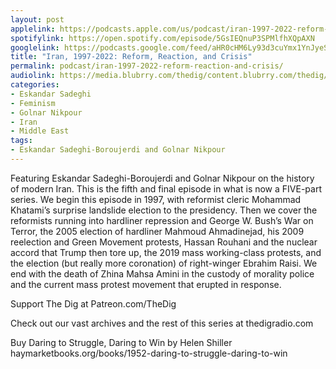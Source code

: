 ```yaml
---
layout: post
applelink: https://podcasts.apple.com/us/podcast/iran-1997-2022-reform-reaction-and-crisis/id1043245989?i=1000586749425
spotifylink: https://open.spotify.com/episode/5GsIEQnuP3SPMlfhXQpAXN
googlelink: https://podcasts.google.com/feed/aHR0cHM6Ly93d3cuYmx1YnJyeS5jb20vZmVlZHMvdGhlZGlnLnhtbA/episode/aHR0cHM6Ly90aGVkaWcuYmx1YnJyeS5uZXQvP3A9MjMwNQ?sa=X&ved=0CAUQkfYCahcKEwi44f7r1b-AAxUAAAAAHQAAAAAQNg
title: "Iran, 1997-2022: Reform, Reaction, and Crisis"
permalink: podcast/iran-1997-2022-reform-reaction-and-crisis/
audiolink: https://media.blubrry.com/thedig/content.blubrry.com/thedig/The_Dig-EP_381-Iran-5.mp3
categories:
- Eskandar Sadeghi
- Feminism
- Golnar Nikpour
- Iran
- Middle East
tags:
- Eskandar Sadeghi-Boroujerdi and Golnar Nikpour
---
```


Featuring Eskandar Sadeghi-Boroujerdi and Golnar Nikpour on the history of modern Iran. This is the fifth and final episode in what is now a FIVE-part series. We begin this episode in 1997, with reformist cleric Mohammad Khatami’s surprise landslide election to the presidency. Then we cover the reformists running into hardliner repression and George W. Bush’s War on Terror, the 2005 election of hardliner Mahmoud Ahmadinejad, his 2009 reelection and Green Movement protests, Hassan Rouhani and the nuclear accord that Trump then tore up, the 2019 mass working-class protests, and the election (but really more coronation) of right-winger Ebrahim Raisi. We end with the death of Zhina Mahsa Amini in the custody of morality police and the current mass protest movement that erupted in response.

Support The Dig at Patreon.com/TheDig

Check out our vast archives and the rest of this series at thedigradio.com

Buy Daring to Struggle, Daring to Win by Helen Shiller haymarketbooks.org/books/1952-daring-to-struggle-daring-to-win


